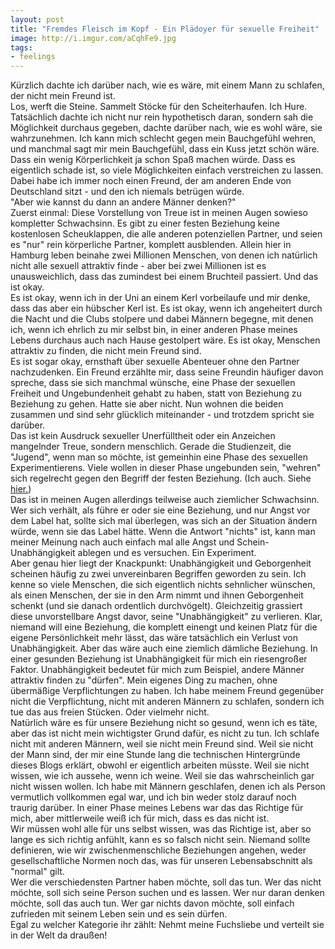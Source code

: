 ```yaml
---
layout: post
title: "Fremdes Fleisch im Kopf - Ein Plädoyer für sexuelle Freiheit"
image: http://i.imgur.com/aCqhFe9.jpg
tags:
- feelings
---   
```


Kürzlich dachte ich darüber nach, wie es wäre, mit einem Mann zu schlafen, der nicht mein Freund ist.   
Los, werft die Steine. Sammelt Stöcke für den Scheiterhaufen. Ich Hure.  
Tatsächlich dachte ich nicht nur rein hypothetisch daran, sondern sah die Möglichkeit durchaus gegeben, dachte darüber nach, wie es wohl wäre, sie wahrzunehmen. Ich kann mich schlecht gegen mein Bauchgefühl wehren, und manchmal sagt mir mein Bauchgefühl, dass ein Kuss jetzt schön wäre. Dass ein wenig Körperlichkeit ja schon Spaß machen würde. Dass es eigentlich schade ist, so viele Möglichkeiten einfach verstreichen zu lassen. Dabei habe ich immer noch einen Freund, der am anderen Ende von Deutschland sitzt - und den ich niemals betrügen würde.  
"Aber wie kannst du dann an andere Männer denken?"  
Zuerst einmal: Diese Vorstellung von Treue ist in meinen Augen sowieso kompletter Schwachsinn. Es gibt zu einer festen Beziehung keine kostenlosen Scheuklappen, die alle anderen potenziellen Partner, und seien es "nur" rein körperliche Partner, komplett ausblenden. Allein hier in Hamburg leben beinahe zwei Millionen Menschen, von denen ich natürlich nicht alle sexuell attraktiv finde - aber bei zwei Millionen ist es unausweichlich, dass das zumindest bei einem Bruchteil passiert. Und das ist okay.  
Es ist okay, wenn ich in der Uni an einem Kerl vorbeilaufe und mir denke, dass das aber ein hübscher Kerl ist. Es ist okay, wenn ich angeheitert durch die Nacht und die Clubs stolpere und dabei Männern begegne, mit denen ich, wenn ich ehrlich zu mir selbst bin, in einer anderen Phase meines Lebens durchaus auch nach Hause gestolpert wäre. Es ist okay, Menschen attraktiv zu finden, die nicht mein Freund sind.   
Es ist sogar okay, ernsthaft über sexuelle Abenteuer ohne den Partner nachzudenken. Ein Freund erzählte mir, dass seine Freundin häufiger davon spreche, dass sie sich manchmal wünsche, eine Phase der sexuellen Freiheit und Ungebundenheit gehabt zu haben, statt von Beziehung zu Beziehung zu gehen. Hatte sie aber nicht. Nun wohnen die beiden zusammen und sind sehr glücklich miteinander - und trotzdem spricht sie darüber.  
Das ist kein Ausdruck sexueller Unerfülltheit oder ein Anzeichen mangelnder Treue, sondern menschlich. Gerade die Studienzeit, die "Jugend", wenn man so möchte, ist gemeinhin eine Phase des sexuellen Experimentierens. Viele wollen in dieser Phase ungebunden sein, "wehren" sich regelrecht gegen den Begriff der festen Beziehung. (Ich auch. Siehe [hier.](http://fuchsgehtum.de/prinzipienlos-oder-mein-langer-weg-zur-erkenntnis/))  
Das ist in meinen Augen allerdings teilweise auch ziemlicher Schwachsinn. Wer sich verhält, als führe er oder sie eine Beziehung, und nur Angst vor dem Label hat, sollte sich mal überlegen, was sich an der Situation ändern würde, wenn sie das Label hätte. Wenn die Antwort "nichts" ist, kann man meiner Meinung nach auch einfach mal alle Angst und Schein-Unabhängigkeit ablegen und es versuchen. Ein Experiment.  
Aber genau hier liegt der Knackpunkt: Unabhängigkeit und Geborgenheit scheinen häufig zu zwei unvereinbaren Begriffen geworden zu sein. Ich kenne so viele Menschen, die sich eigentlich nichts sehnlicher wünschen, als einen Menschen, der sie in den Arm nimmt und ihnen Geborgenheit schenkt (und sie danach ordentlich durchvögelt). Gleichzeitig grassiert diese unvorstellbare Angst davor, seine "Unabhängigkeit" zu verlieren. Klar, niemand will eine Beziehung, die komplett einengt und keinen Platz für die eigene Persönlichkeit mehr lässt, das wäre tatsächlich ein Verlust von Unabhängigkeit. Aber das wäre auch eine ziemlich dämliche Beziehung. In einer gesunden Beziehung ist Unabhängigkeit für mich ein riesengroßer Faktor. Unabhängigkeit bedeutet für mich zum Beispiel, andere Männer attraktiv finden zu "dürfen". Mein eigenes Ding zu machen, ohne übermäßige Verpflichtungen zu haben. Ich habe meinem Freund gegenüber nicht die Verpflichtung, nicht mit anderen Männern zu schlafen, sondern ich tue das aus freien Stücken. Oder vielmehr nicht.  
Natürlich wäre es für unsere Beziehung nicht so gesund, wenn ich es täte, aber das ist nicht mein wichtigster Grund dafür, es nicht zu tun. Ich schlafe nicht mit anderen Männern, weil sie nicht mein Freund sind. Weil sie nicht der Mann sind, der mir eine Stunde lang die technischen Hintergründe dieses Blogs erklärt, obwohl er eigentlich arbeiten müsste. Weil sie nicht wissen, wie ich aussehe, wenn ich weine. Weil sie das wahrscheinlich gar nicht wissen wollen. Ich habe mit Männern geschlafen, denen ich als Person vermutlich vollkommen egal war, und ich bin weder stolz darauf noch traurig darüber. In einer Phase meines Lebens war das das Richtige für mich, aber mittlerweile weiß ich für mich, dass es das nicht ist.  
Wir müssen wohl alle für uns selbst wissen, was das Richtige ist, aber so lange es sich richtig anfühlt, kann es so falsch nicht sein. Niemand sollte definieren, wie wir zwischenmenschliche Beziehungen angehen, weder gesellschaftliche Normen noch das, was für unseren Lebensabschnitt als "normal" gilt.  
Wer die verschiedensten Partner haben möchte, soll das tun. Wer das nicht möchte, soll sich seine Person suchen und es lassen. Wer nur daran denken möchte, soll das auch tun. Wer gar nichts davon möchte, soll einfach zufrieden mit seinem Leben sein und es sein dürfen.  
Egal zu welcher Kategorie ihr zählt: Nehmt meine Fuchsliebe und verteilt sie in der Welt da draußen! 
